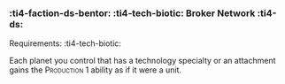 ### :ti4-faction-ds-bentor: :ti4-tech-biotic: **Broker Network** :ti4-ds:

Requirements: :ti4-tech-biotic:

Each planet you control that has a technology specialty or an attachment gains the <span style="font-variant:small-caps;">Production 1</span> ability as if it were a unit.
